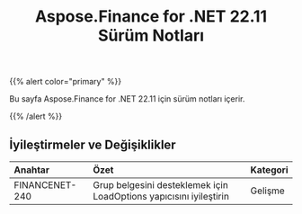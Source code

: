 ﻿---
title: Aspose.Finance for .NET 22.11 Sürüm Notları
type: docs
weight: 16
url: /tr/net/aspose-finance-for-net-22-11-release-notes/
---
{{% alert color="primary" %}}

Bu sayfa Aspose.Finance for .NET 22.11 için sürüm notları içerir.

{{% /alert %}}

## **İyileştirmeler ve Değişiklikler**

|**Anahtar**|**Özet**|**Kategori**|
|:- |:- |:- |
|FINANCENET-240| Grup belgesini desteklemek için LoadOptions yapıcısını iyileştirin|Gelişme|
